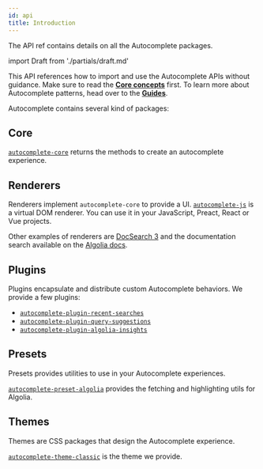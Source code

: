 ```yaml
---
id: api
title: Introduction
---
```


The API ref contains details on all the Autocomplete packages.

import Draft from './partials/draft.md'

<Draft />

<!-- - what each package does
- using react or vue, use this
- the api ref explains the raw params, but go to the guides for more comprehensive info, etc.
- package namings, core, recents, presets which provides utils, plugins which are, theme, layouts, etc. -->

This API references how to import and use the Autocomplete APIs without guidance. Make sure to read the [**Core concepts**](basic-options) first. To learn more about Autocomplete patterns, head over to the [**Guides**](#todo).

Autocomplete contains several kind of packages:

## Core

[`autocomplete-core`](createAutocomplete) returns the methods to create an autocomplete experience.

## Renderers

Renderers implement `autocomplete-core` to provide a UI. [`autocomplete-js`](autocomplete-js) is a virtual DOM renderer. You can use it in your JavaScript, Preact, React or Vue projects.

Other examples of renderers are [DocSearch 3](https://docsearch.algolia.com) and the documentation search available on the [Algolia docs](https://www.algolia.com/doc).

## Plugins

Plugins encapsulate and distribute custom Autocomplete behaviors. We provide a few plugins:

- [`autocomplete-plugin-recent-searches`](createLocalStorageRecentSearchesPlugin)
- [`autocomplete-plugin-query-suggestions`](createQuerySuggestionsPlugin)
- [`autocomplete-plugin-algolia-insights`](createAlgoliaInsightsPlugin)

## Presets

Presets provides utilities to use in your Autocomplete experiences.

[`autocomplete-preset-algolia`](getAlgoliaHits) provides the fetching and highlighting utils for Algolia.

## Themes

Themes are CSS packages that design the Autocomplete experience.

[`autocomplete-theme-classic`](autocomplete-theme-classic) is the theme we provide.
